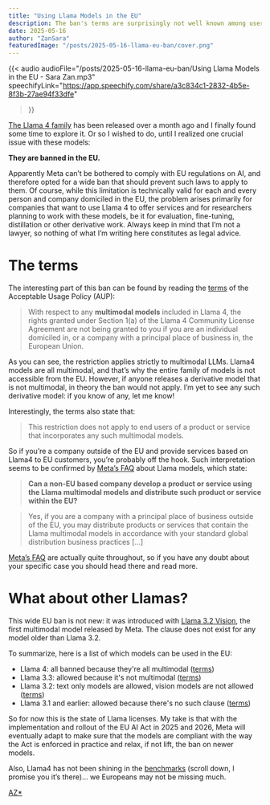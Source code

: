 ```yaml
---
title: "Using Llama Models in the EU"
description: The ban's terms are surprisingly not well known among users of these popular "open-source" LLMs.
date: 2025-05-16
author: "ZanSara"
featuredImage: "/posts/2025-05-16-llama-eu-ban/cover.png"
---
```


{{< audio 
    audioFile="/posts/2025-05-16-llama-eu-ban/Using Llama Models in the EU - Sara Zan.mp3" 
    speechifyLink="https://app.speechify.com/share/a3c834c1-2832-4b5e-8f3b-27ae94f33dfe"
>}}

[The Llama 4 family](https://ai.meta.com/blog/llama-4-multimodal-intelligence/) has been released over a month ago and I finally found some time to explore it. Or so I wished to do, until I realized one crucial issue with these models:

**They are banned in the EU.**

Apparently Meta can’t be bothered to comply with EU regulations on AI, and therefore opted for a wide ban that should prevent such laws to apply to them. Of course, while this limitation is technically valid for each and every person and company domiciled in the EU, the problem arises primarily for companies that want to use Llama 4 to offer services and for researchers planning to work with these models, be it for evaluation, fine-tuning, distillation or other derivative work. Always keep in mind that I’m not a lawyer, so nothing of what I’m writing here constitutes as legal advice.

# The terms

The interesting part of this ban can be found by reading the [terms](https://github.com/meta-llama/llama-models/blob/main/models/llama4/USE_POLICY.md) of the Acceptable Usage Policy (AUP):

> With respect to any **multimodal models** included in Llama 4, the rights granted under Section 1(a) of the Llama 4 Community License Agreement are not being granted to you if you are an individual domiciled in, or a company with a principal place of business in, the European Union. 

As you can see, the restriction applies strictly to multimodal LLMs. Llama4 models are all multimodal, and that’s why the entire family of models is not accessible from the EU. However, if anyone releases a derivative model that is not multimodal, in theory the ban would not apply. I’m yet to see any such derivative model: if you know of any, let me know!

Interestingly, the terms also state that:

> This restriction does not apply to end users of a product or service that incorporates any such multimodal models.

So if you’re a company outside of the EU and provide services based on Llama4 to EU customers, you’re probably off the hook. Such interpretation seems to be confirmed by [Meta’s FAQ](https://www.llama.com/faq/) about Llama models, which state:

> **Can a non-EU based company develop a product or service using the Llama multimodal models and distribute such product or service within the EU?**

> Yes, if you are a company with a principal place of business outside of the EU, you may distribute products or services that contain the Llama multimodal models in accordance with your standard global distribution business practices [...]

[Meta’s FAQ](https://www.llama.com/faq/) are actually quite throughout, so if you have any doubt about your specific case you should head there and read more.

# What about other Llamas?

This wide EU ban is not new: it was introduced with [Llama 3.2 Vision](https://ai.meta.com/blog/llama-3-2-connect-2024-vision-edge-mobile-devices/), the first multimodal model released by Meta. The clause does not exist for any model older than Llama 3.2.

To summarize, here is a list of which models can be used in the EU:

- Llama 4: all banned because they're all multimodal ([terms](https://github.com/meta-llama/llama-models/blob/main/models/llama4/USE_POLICY.md))
- Llama 3.3: allowed because it's not multimodal ([terms](https://github.com/meta-llama/llama-models/blob/main/models/llama3_3/USE_POLICY.md))
- Llama 3.2: text only models are allowed, vision models are not allowed ([terms](https://github.com/meta-llama/llama-models/blob/main/models/llama3_2/USE_POLICY.md))
- Llama 3.1 and earlier: allowed because there's no such clause ([terms](https://github.com/meta-llama/llama-models/blob/main/models/llama3_1/USE_POLICY.md))

So for now this is the state of Llama licenses. My take is that with the implementation and rollout of the EU AI Act in 2025 and 2026, Meta will eventually adapt to make sure that the models are compliant with the way the Act is enforced in practice and relax, if not lift, the ban on newer models.

Also, Llama4 has not been shining in the [benchmarks](https://lmarena.ai/?leaderboard) (scroll down, I promise you it’s there)... we Europeans may not be missing much.

<p class="fleuron"><a href="https://www.zansara.dev/posts/2024-05-06-teranoptia/">AZ*</a></p>